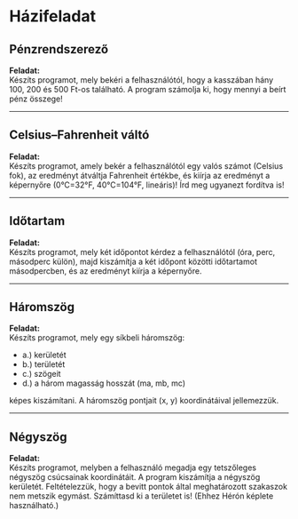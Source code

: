 # Házifeladat

## Pénzrendszerező
**Feladat:**  
Készíts programot, mely bekéri a felhasználótól, hogy a kasszában hány 100, 200 és 500 Ft-os található.
A program számolja ki, hogy mennyi a beírt pénz összege!

---

## Celsius–Fahrenheit váltó
**Feladat:**  
Készíts programot, amely bekér a felhasználótól egy valós számot (Celsius fok), az eredményt átváltja Fahrenheit értékbe,
és kiírja az eredményt a képernyőre (0°C=32°F, 40°C=104°F, lineáris)!
Írd meg ugyanezt fordítva is!

---

## Időtartam
**Feladat:**  
Készíts programot, mely két időpontot kérdez a felhasználótól (óra, perc, másodperc külön),
majd kiszámítja a két időpont közötti időtartamot másodpercben, és az eredményt kiírja a képernyőre.

---

## Háromszög
**Feladat:**  
Készíts programot, mely egy síkbeli háromszög:
- a.) kerületét
- b.) területét
- c.) szögeit
- d.) a három magasság hosszát (ma, mb, mc)

képes kiszámítani. A háromszög pontjait (x, y) koordinátáival jellemezzük.

---

## Négyszög
**Feladat:**  
Készíts programot, melyben a felhasználó megadja egy tetszőleges négyszög csúcsainak koordinátáit.
A program kiszámítja a négyszög kerületét.
Feltételezzük, hogy a bevitt pontok által meghatározott szakaszok nem metszik egymást.
Számíttasd ki a területet is! (Ehhez Hérón képlete használható.)
